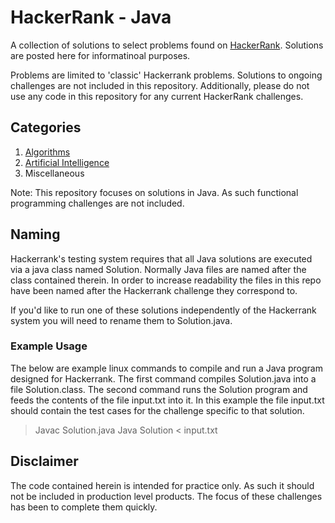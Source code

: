 HackerRank - Java
================
A collection of solutions to select problems found on [HackerRank](http://hackerrank.com/). Solutions are posted here for informatinoal purposes. 

Problems are limited to 'classic' Hackerrank problems. Solutions to ongoing challenges are not included in this repository. Additionally, please do not use any code in this repository for any current HackerRank challenges. 

## Categories
1. [Algorithms](/Algorithms)
2. [Artificial Intelligence](/ArtificialIntelligence)
3. Miscellaneous

Note: This repository focuses on solutions in Java. As such functional programming challenges are not included.

## Naming
Hackerrank's testing system requires that all Java solutions are executed via a java class named Solution. Normally Java files are named after the class contained therein. In order to increase readability the files in this repo have been named after the Hackerrank challenge they correspond to. 

If you'd like to run one of these solutions independently of the Hackerrank system you will need to rename them to Solution.java.

### Example Usage
The below are example linux commands to compile and run a Java program designed for Hackerrank. The first command compiles Solution.java into a file Solution.class. The second command runs the Solution program and feeds the contents of the file input.txt into it. In this example the file input.txt should contain the test cases for the challenge specific to that solution.

> Javac Solution.java
> Java Solution < input.txt

## Disclaimer

The code contained herein is intended for practice only. As such it should not be included in production level products. The focus of these challenges has been to complete them quickly.